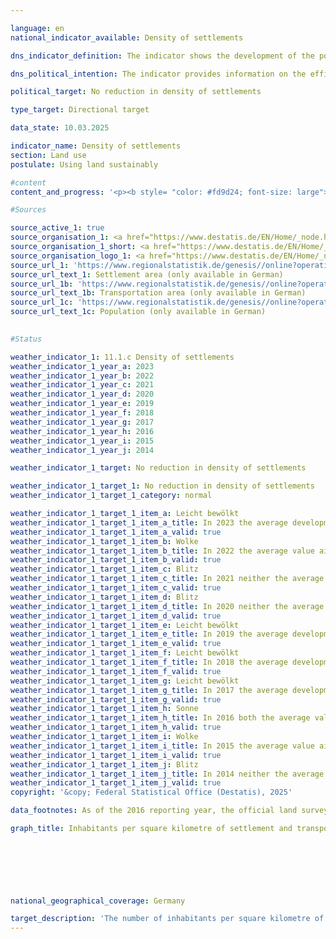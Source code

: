 ```yaml
---

language: en        
national_indicator_available: Density of settlements        

dns_indicator_definition: The indicator shows the development of the population per square kilometre of settlement and transport area compared to the base year 2000.        

dns_political_intention: The indicator provides information on the efficiency of settlement land utilisation. It is intended to reflect the effects of land-saving measures in new construction and internal development, such as the reduction of residential and commercial vacancies, redensification and increasing building density.        

political_target: No reduction in density of settlements        

type_target: Directional target        

data_state: 10.03.2025        

indicator_name: Density of settlements        
section: Land use        
postulate: Using land sustainably        

#content         
content_and_progress: '<p><b style= "color: #fd9d24; font-size: large">11.1.c Density of settlements</b><br><br>Settlement density describes the ratio of population to settlement and transport area (SuV) and thus differs from population density, which relates to the total area of the Federal territory. In addition to residential building land, settlement area also includes land with special uses such as hospitals, schools, industrial and commercial zones, mixed-use areas, as well as sports, leisure and recreational areas. Changes in both the population and the extent of SuV affect settlement density.<br><br>Settlement density varies significantly between <i>rural</i> and <i>non-rural</i> areas. The classification follows the typology of the Thünen Institute, which categorises districts (Kreise) and independent cities (kreisfreie Städte) based on criteria such as settlement density, the proportion of land used for agriculture and forestry, and accessibility of major centres. As the definition of <i>rural</i> already incorporates settlement density, differences in the indicator between rural and non-rural areas are partly due to the classification itself. For example, an increase in settlement density in a rural area may lead to its future classification as non-rural.<br><br>Between 2000&nbsp;and 2011, settlement density decreased in both area types&nbsp;–&nbsp;by 12% in rural areas and by 5% in non-rural areas. Since 2011, the indicator value for Germany as a whole has remained relatively constant at around 1,670&nbsp;inhabitants per square kilometre of SuV, corresponding to about 90% of the 2000&nbsp;value. In non-rural areas, settlement density has been rising again since 2011, reaching 3,384&nbsp;inhabitants per square kilometre of SuV in 2023, almost the same level as in 2000.<br><br>A comparison of the development of SuV and population figures reveals different trends for the two influencing factors: while SuV has been steadily expanding since 2000, the population declined between 2000&nbsp;and 2011, explaining the decrease in settlement density. Since 2011, population numbers have been increasing again, which is why the indicator has remained largely constant since then. The proportion of SuV in total area in 2023&nbsp;was considerably lower in rural areas, at 12.3%, than in non-rural areas, at 36.8%. The increase in SuV affected both area types, but was significantly greater in rural areas (up 17.4% in 2023&nbsp;compared with 2000) than in non-rural areas (up 9.3%). At the same time, population growth since 2011&nbsp;has been weaker in rural areas, resulting in a slight decline in settlement density there.<br><br>According to the Thünen Institute’s definition, around 43% of the population lived in non-rural areas and 57% in rural areas in 2023. At the same time, around 80% of the settlement and transport area was located in rural areas. The politically defined target is to increase the number of inhabitants per square kilometre of SuV. However, due to the stagnation observed in recent years, this target is unlikely to be achieved or will be reached only to a limited extent.<br><br>The data sources are population statistics and the land survey by type of actual use (official land use statistics) of the Federal Statistical Office. The Länder are harmonising their cadastral systems, which in recent years has led to reclassifications of land&nbsp;–&nbsp;even without actual changes in use. In 2016, a new land-use classification was introduced, affecting the official land use statistics and limiting comparability with previous years. To still allow meaningful time series comparisons, the data were recalculated based on the 2011&nbsp;Census and the 2016&nbsp;land survey.<br><br>A further extension of the land-use classification took place in 2023&nbsp;with the introduction of a new modelling of the geospatial information of the official surveying system (GEOInfoDok), accompanied by changes to the modelling criteria for actual use. To minimise distortions to the land indicator caused by this methodological change, effects not corresponding to actual changes are excluded from the calculation. As migration to the new GEOInfoDok is completed at different times in the Länder surveying authorities, these effects may occur at different times depending on the Land and may influence results over several years. In the medium term, the methodological change will lead to significant quality improvements in land use statistics.<br><br>The indicator has substantive cross-references to indicator <a href="https://dns-indikatoren.de/en/11-1-a">11.1.a</a> <i>Increase in settlement and transport area</i>.</p>'                

#Sources        

source_active_1: true
source_organisation_1: <a href="https://www.destatis.de/EN/Home/_node.html" target="_blank">Federal Statistical Office</a>
source_organisation_1_short: <a href="https://www.destatis.de/EN/Home/_node.html" target="_blank">Federal Statistical Office</a>
source_organisation_logo_1: <a href="https://www.destatis.de/EN/Home/_node.html" target="_blank"><img src="https://dns-indikatoren.de/public/OrgImgEn/destatis.png" alt="Federal Statistical Office" title=" Click here to visit the homepage of the organizationFederal Statistical Office" style="height:60px; width:148px; border:transparent"/></a>
source_url_1: 'https://www.regionalstatistik.de/genesis//online?operation=table&code=33111-02-01-4&bypass=true&levelindex=1&levelid=1713517838976#abreadcrumb'
source_url_text_1: Settlement area (only available in German)
source_url_1b: 'https://www.regionalstatistik.de/genesis//online?operation=table&code=33111-03-01-4&bypass=true&levelindex=1&levelid=1713517838976#abreadcrumb'
source_url_text_1b: Transportation area (only available in German)
source_url_1c: 'https://www.regionalstatistik.de/genesis//online?operation=table&code=12411-01-01-4&bypass=true&levelindex=1&levelid=1713517974290#abreadcrumb'
source_url_text_1c: Population (only available in German)
        

#Status        

weather_indicator_1: 11.1.c Density of settlements
weather_indicator_1_year_a: 2023
weather_indicator_1_year_b: 2022
weather_indicator_1_year_c: 2021
weather_indicator_1_year_d: 2020
weather_indicator_1_year_e: 2019
weather_indicator_1_year_f: 2018
weather_indicator_1_year_g: 2017
weather_indicator_1_year_h: 2016
weather_indicator_1_year_i: 2015
weather_indicator_1_year_j: 2014

weather_indicator_1_target: No reduction in density of settlements

weather_indicator_1_target_1: No reduction in density of settlements
weather_indicator_1_target_1_category: normal

weather_indicator_1_target_1_item_a: Leicht bewölkt
weather_indicator_1_target_1_item_a_title: In 2023 the average development aimed in the right direction, but in the previous year there had been a development in the wrong direction or no change at all.
weather_indicator_1_target_1_item_a_valid: true
weather_indicator_1_target_1_item_b: Wolke
weather_indicator_1_target_1_item_b_title: In 2022 the average value aimed in the wrong direction or indicates stagnation, but the previous year had shown a turn in the desired direction.
weather_indicator_1_target_1_item_b_valid: true
weather_indicator_1_target_1_item_c: Blitz
weather_indicator_1_target_1_item_c_title: In 2021 neither the average value nor the last change pointed in the right direction.
weather_indicator_1_target_1_item_c_valid: true
weather_indicator_1_target_1_item_d: Blitz
weather_indicator_1_target_1_item_d_title: In 2020 neither the average value nor the last change pointed in the right direction.
weather_indicator_1_target_1_item_d_valid: true
weather_indicator_1_target_1_item_e: Leicht bewölkt
weather_indicator_1_target_1_item_e_title: In 2019 the average development aimed in the right direction, but in the previous year there had been a development in the wrong direction or no change at all.
weather_indicator_1_target_1_item_e_valid: true
weather_indicator_1_target_1_item_f: Leicht bewölkt
weather_indicator_1_target_1_item_f_title: In 2018 the average development aimed in the right direction, but in the previous year there had been a development in the wrong direction or no change at all.
weather_indicator_1_target_1_item_f_valid: true
weather_indicator_1_target_1_item_g: Leicht bewölkt
weather_indicator_1_target_1_item_g_title: In 2017 the average development aimed in the right direction, but in the previous year there had been a development in the wrong direction or no change at all.
weather_indicator_1_target_1_item_g_valid: true
weather_indicator_1_target_1_item_h: Sonne
weather_indicator_1_target_1_item_h_title: In 2016 both the average value and the previous annual change pointed in the right direction.
weather_indicator_1_target_1_item_h_valid: true
weather_indicator_1_target_1_item_i: Wolke
weather_indicator_1_target_1_item_i_title: In 2015 the average value aimed in the wrong direction or indicates stagnation, but the previous year had shown a turn in the desired direction.
weather_indicator_1_target_1_item_i_valid: true
weather_indicator_1_target_1_item_j: Blitz
weather_indicator_1_target_1_item_j_title: In 2014 neither the average value nor the last change pointed in the right direction.
weather_indicator_1_target_1_item_j_valid: true        
copyright: '&copy; Federal Statistical Office (Destatis), 2025'        

data_footnotes: As of the 2016 reporting year, the official land survey is based on the Official Real Estate Cadastre Information System (ALKIS).<br>• With the conversion of the documentation for modelling the geoinformation of the official cadastral surveying system from version 6.0.1 to 7.1.2 in 2023, the list of usage types was expanded again. This impairs comparison with previous years and makes it more difficult to calculate changes. The settlement and transport areas determined after the changeover largely contain the same types of use as before.<br>• The data is based on a special evaluation and is not publicly available.<br>• The figures for the annual values and the moving average for the years 2020 to 2022 are revised. For the period mentioned, the surveying administration reclassified a large number of areas from vegetation to traffic areas, which do not correspond to any change in land use in reality. The present results have been adjusted for these reclassifications.        

graph_title: Inhabitants per square kilometre of settlement and transport area        

        

        

                

national_geographical_coverage: Germany        

target_description: 'The number of inhabitants per square kilometre of settlement and transport areas should increase.<br>• As the value of indicator 11.1.c declined in 2023&nbsp;but rose on average over the past six years, the indicator is assessed as <b>slightly cloudy</b> for 2023.<br>• Data status at assessment: 10/03/2025.<br><br><a href="https://dns-indikatoren.de/en/status"><img src="https://sdg-indikatoren.de/public/Wettersymbole/Leicht bewölkt.png" title="In 2023&nbsp;the average development aimed in the right direction, but in the previous year there had been a development in the wrong direction or no change at all." alt="Weathersymbol: Clouded sun"/></a>'        
---
```


